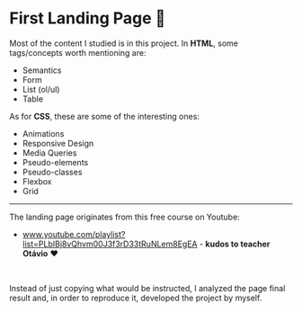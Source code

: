 # First Landing Page 📖

Most of the content I studied is in this project. In **HTML**, some tags/concepts worth mentioning are:

* Semantics
* Form
* List (ol/ul)
* Table

As for **CSS**, these are some of the interesting ones:

* Animations
* Responsive Design
* Media Queries
* Pseudo-elements
* Pseudo-classes
* Flexbox
* Grid

<hr>

The landing page originates from this free course on Youtube: 
* www.youtube.com/playlist?list=PLbIBj8vQhvm00J3f3rD33tRuNLem8EgEA - **kudos to teacher Otávio** ❤️

<br>

Instead of just copying what would be instructed, I analyzed the page final result and, in order to reproduce it, developed the project by myself.

